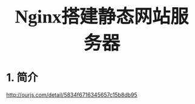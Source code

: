 ### <center> <font size=34 face="STKaiti"> Nginx搭建静态网站服务器 </font>    <!-- {docsify-ignore} -->

# 1. 简介

<http://ourjs.com/detail/5834f6716345657c15b8db95>
